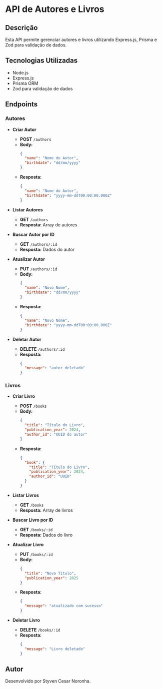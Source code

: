 # API de Autores e Livros

## Descrição
Esta API permite gerenciar autores e livros utilizando Express.js, Prisma e Zod para validação de dados.

## Tecnologias Utilizadas
- Node.js
- Express.js
- Prisma ORM
- Zod para validação de dados


## Endpoints

### Autores

- **Criar Autor**
  - **POST** `/authors`
  - **Body:**
    ```json
    {
      "name": "Nome do Autor",
      "birthdate": "dd/mm/yyyy"
    }
    ```
  - **Resposta:**
    ```json
    {
      "name": "Nome do Autor",
      "birthdate": "yyyy-mm-ddT00:00:00.000Z"
    }
    ```

- **Listar Autores**
  - **GET** `/authors`
  - **Resposta:** Array de autores

- **Buscar Autor por ID**
  - **GET** `/authors/:id`
  - **Resposta:** Dados do autor

- **Atualizar Autor**
  - **PUT** `/authors/:id`
  - **Body:**
    ```json
    {
      "name": "Novo Nome",
      "birthdate": "dd/mm/yyyy"
    }
    ```
  - **Resposta:**
    ```json
    {
      "name": "Novo Nome",
      "birthdate": "yyyy-mm-ddT00:00:00.000Z"
    }
    ```

- **Deletar Autor**
  - **DELETE** `/authors/:id`
  - **Resposta:**
    ```json
    {
      "message": "autor deletado"
    }
    ```

### Livros

- **Criar Livro**
  - **POST** `/books`
  - **Body:**
    ```json
    {
      "title": "Título do Livro",
      "publication_year": 2024,
      "author_id": "UUID do autor"
    }
    ```
  - **Resposta:**
    ```json
    {
      "book": {
        "title": "Título do Livro",
        "publication_year": 2024,
        "author_id": "UUID"
      }
    }
    ```

- **Listar Livros**
  - **GET** `/books`
  - **Resposta:** Array de livros

- **Buscar Livro por ID**
  - **GET** `/books/:id`
  - **Resposta:** Dados do livro

- **Atualizar Livro**
  - **PUT** `/books/:id`
  - **Body:**
    ```json
    {
      "title": "Novo Título",
      "publication_year": 2025
    }
    ```
  - **Resposta:**
    ```json
    {
      "message": "atualizado com sucesso"
    }
    ```

- **Deletar Livro**
  - **DELETE** `/books/:id`
  - **Resposta:**
    ```json
    {
      "message": "Livro deletado"
    }
    ```

## Autor
Desenvolvido por Styven Cesar Noronha.

